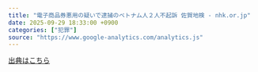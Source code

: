 ```yaml
---
title: "電子商品券悪用の疑いで逮捕のベトナム人２人不起訴 佐賀地検 - nhk.or.jp"
date: 2025-09-29 18:33:00 +0900
categories: ["犯罪"]
source: "https://www.google-analytics.com/analytics.js"
---
```


[出典はこちら](https://www.google-analytics.com/analytics.js)
